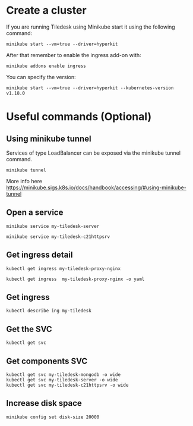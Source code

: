 # Create a cluster 

If you are running Tiledesk using Minikube start it using the following command:

```console
minikube start --vm=true --driver=hyperkit
```

After that remember to enable the ingress add-on with:

```console
minikube addons enable ingress
```

You can specify the version: 
```console
minikube start --vm=true --driver=hyperkit --kubernetes-version v1.18.0
```

# Useful commands (Optional)

## Using minikube tunnel
Services of type LoadBalancer can be exposed via the minikube tunnel command. 

```console
minikube tunnel
```

More info here https://minikube.sigs.k8s.io/docs/handbook/accessing/#using-minikube-tunnel

## Open a service

```console
minikube service my-tiledesk-server
```

```console
minikube service my-tiledesk-c21httpsrv
```

## Get ingress detail

```console
kubectl get ingress my-tiledesk-proxy-nginx

kubectl get ingress  my-tiledesk-proxy-nginx -o yaml

```

## Get ingress 

```console
kubectl describe ing my-tiledesk
```

## Get the SVC
```console
kubectl get svc 
```

## Get components SVC

```console
kubectl get svc my-tiledesk-mongodb -o wide 
kubectl get svc my-tiledesk-server -o wide 
kubectl get svc my-tiledesk-c21httpsrv -o wide 
```

## Increase disk space
```console
minikube config set disk-size 20000
```
